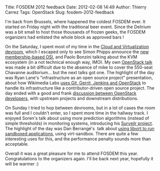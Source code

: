 Title: FOSDEM 2012 feedback
Date: 2012-02-08 14:49
Author: Thierry Carrez
Tags: OpenStack
Slug: fosdem-2012-feedback

I'm back from Brussels, where happened the coldest FOSDEM ever. It
started on Friday night with the traditional beer event. Since the
Delirium was a bit small to host those thousands of frozen geeks, the
FOSDEM organizers had enlisted the whole block as approved bars !

On the Saturday, I spent most of my time in the [Cloud and
Virtualization
devroom](http://fosdem.org/2012/schedule/track/virtualization_and_cloud_devroom),
which I escaped only to see Simon Phipps announce the [new
membership-based
OSI](http://blogs.computerworlduk.com/simon-says/2012/02/a-new-osi-for-a-new-decade/index.htm),
and Paolo Bonzini talking about the KVM ecosystem (in a not technical
enough way, IMO). My own [OpenStack talk](http://t.co/8NaehBzT) was made
a bit difficult due to the absence of mike to cover the 550-seat
Chavanne auditorium... but the next talks got one. The highlight of the
day was Ryan Lane's "infrastructure as an open source project"
presentation, about how Wikimedia Labs [uses Git, Gerrit, Jenkins and
OpenStack](http://t.co/aARDOAvY) to handle its infrastructure like a
contributor-driven open source project. The day ended with a good and
frank [discussion between OpenStack developers](http://t.co/lkmsAYFU),
with upstream projects and downstream distributions.

On Sunday I tried to hop between devrooms, but in a lot of cases the
room was full and I couldn't enter, so I spent more time in the hallway
track. I enjoyed Soren's talk about using more prediction algorithms
(instead of simple thresholds) in monitoring systems, introducing his
[Surveilr
project](http://www.surveilr.net/2011/09/15/announcing-surveilr-not-your-average-monitoring-system/).
The highlight of the day was Dan Berrangé's  talk about [using libvirt
to run sandboxed
applications](http://berrange.com/posts/2012/01/17/building-application-sandboxes-with-libvirt-lxc-kvm/),
using virt-sandbox. There are quite a few interesting uses for this, and
the performance penalty sounds more than acceptable.

Overall it was a great pleasure for me to attend FOSDEM this year.
Congratulations to the organizers again. I'll be back next year,
hopefully it will be warmer :)
